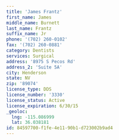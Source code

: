 ```yaml
---
title: 'James Frantz'
first_name: James
middle_name: Burnett
last_name: Frantz
suffix_name: Jr
phone: '(702) 260-0102'
fax: '(702) 260-0881'
category: Dentists
services: Surgical
address: '8975 S Pecos Rd'
address_2: 'Suite 5A'
city: Henderson
state: NV
zip: '89074'
license_type: DDS
license_number: '3330'
license_status: Active
license_expiration: 6/30/15
_geoloc:
  lng: -115.086999
  lat: 36.038181
id: 84597700-f1fe-4e11-90b1-d723002b9ad4
---
```

